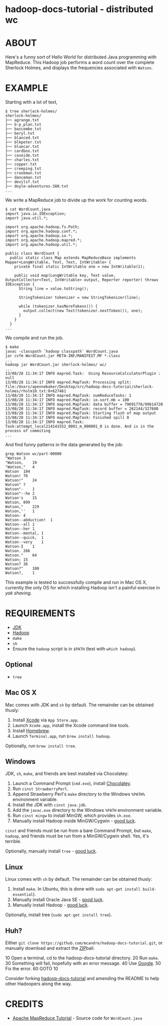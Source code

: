 # hadoop-docs-tutorial - distributed wc

# ABOUT

Here's a funny sort of Hello World for distributed Java programming with MapReduce. This Hadoop job performs a word count over the complete Sherlock Holmes, and displays the frequencies associated with `Watson`.

# EXAMPLE

Starting with a lot of text,

```
$ tree sherlock-holmes/
sherlock-holmes/
├── agrange.txt
├── b-p_plan.txt
├── bascombe.txt
├── beryl.txt
├── blanced.txt
├── blkpeter.txt
├── bluecar.txt
├── cardbox.txt
├── caseide.txt
├── charles.txt
├── copper.txt
├── creeping.txt
├── crookman.txt
├── danceman.txt
├── devilsf.txt
├── doyle-adventures-380.txt
...
```

We write a MapReduce job to divide up the work for counting words.

```
$ cat WordCount.java
import java.io.IOException;
import java.util.*;

import org.apache.hadoop.fs.Path;
import org.apache.hadoop.conf.*;
import org.apache.hadoop.io.*;
import org.apache.hadoop.mapred.*;
import org.apache.hadoop.util.*;

public class WordCount {
  public static class Map extends MapReduceBase implements Mapper<LongWritable, Text, Text, IntWritable> {
    private final static IntWritable one = new IntWritable(1);

    public void map(LongWritable key, Text value, OutputCollector<Text, IntWritable> output, Reporter reporter) throws IOException {
      String line = value.toString();

      StringTokenizer tokenizer = new StringTokenizer(line);

      while (tokenizer.hasMoreTokens()) {
        output.collect(new Text(tokenizer.nextToken()), one);
      }
    }
  }
...
```

We compile and run the job.

```
$ make
javac -classpath `hadoop classpath` WordCount.java
jar cvfm WordCount.jar META-INF/MANIFEST.MF *.class
...
hadoop jar WordCount.jar sherlock-holmes/ wc/
...
13/08/28 11:34:17 INFO mapred.Task:  Using ResourceCalculatorPlugin : null
13/08/28 11:34:17 INFO mapred.MapTask: Processing split: file:/Users/apennebaker/Desktop/src/hadoop-docs-tutorial/sherlock-holmes/rholm10.txt:0+627461
13/08/28 11:34:17 INFO mapred.MapTask: numReduceTasks: 1
13/08/28 11:34:17 INFO mapred.MapTask: io.sort.mb = 100
13/08/28 11:34:17 INFO mapred.MapTask: data buffer = 79691776/99614720
13/08/28 11:34:17 INFO mapred.MapTask: record buffer = 262144/327680
13/08/28 11:34:17 INFO mapred.MapTask: Starting flush of map output
13/08/28 11:34:17 INFO mapred.MapTask: Finished spill 0
13/08/28 11:34:17 INFO mapred.Task: Task:attempt_local214141552_0001_m_000001_0 is done. And is in the process of commiting
...
```

And find funny patterns in the data generated by the job:

```
grep Watson wc/part-00000
"Watson 3
"Watson,    19
"Watson,"   4
Watson  184
Watson! 76
Watson!"    24
Watson" 7
Watson"-    1
Watson"--he 2
Watson's    15
Watson, 899
Watson,"    229
Watson,''   1
Watson- 4
Watson--abduction!  1
Watson--all 1
Watson--her 1
Watson--mental, 1
Watson--quick,  1
Watson--very    1
Watson-I    1
Watson. 266
Watson."    64
Watson; 15
Watson? 36
Watson?"    100
Watson?,    1
```

This example is tested to successfully compile and run in Mac OS X, currently the only OS for which installing Hadoop isn't a painful exercise in *yak shaving*.

# REQUIREMENTS

* [JDK](http://www.oracle.com/technetwork/java/javase/downloads/index.html)
* [Hadoop](http://hadoop.apache.org/)
* `make`
* `sh`
* Ensure the `hadoop` script is in `$PATH` (test with `which hadoop`).

## Optional

* `tree`

## Mac OS X

Mac comes with JDK and `sh` by default. The remainder can be obtained thusly:

1. Install [Xcode](https://developer.apple.com/xcode/) via `App Store.app`.
2. Launch `Xcode.app`, install the Xcode command line tools.
3. Install [Homebrew](http://brew.sh/).
4. Launch `Terminal.app`, run `brew install hadoop`.

Optionally, run `brew install tree`.

## Windows

JDK, `sh`, `make`, and friends are best installed via Chocolatey:

1. Launch a Command Prompt (`cmd.exe`), install [Chocolatey](http://chocolatey.org/).
2. Run `cinst StrawberryPerl`.
3. Append Strawberry Perl's `make` directory to the Windows `%PATH%` environment variable.
4. Install the JDK with `cinst java.jdk`.
5. Add the `javac.exe` directory to the Windows `%PATH` environment variable.
6. Run `cinst mingw` to install MinGW, which provides `sh.exe`.
7. Manually install Hadoop inside MinGW/Cygwin - [good luck](http://alans.se/blog/2010/hadoop-hbase-cygwin-windows-7-x64/).

`cinst` and friends must be run from a bare Command Prompt, but `make`, `hadoop`, and friends must be run from a MinGW/Cygwin shell. Yes, it's terrible.

Optionally, manually install `tree` - [good luck](http://lassauge.free.fr/cygwin/release/tree/).

## Linux

Linux comes with `sh` by default. The remainder can be obtained thusly:

1. Install `make`. In Ubuntu, this is done with `sudo apt-get install build-essential`).
2. Manually install Oracle Java SE - [good luck](https://help.ubuntu.com/community/Java#Oracle_Java_7).
3. Manually install Hadoop - [good luck](http://www.michael-noll.com/tutorials/running-hadoop-on-ubuntu-linux-single-node-cluster/).

Optionally, install tree (`sudo apt-get install tree`).

## Huh?

Either `git clone https://github.com/mcandre/hadoop-docs-tutorial.git`, or manually download and extract the [ZIP](https://github.com/mcandre/hadoop-docs-tutorial/archive/master.zip)ball.

10 Open a terminal, cd to the hadoop-docs-tutorial directory.
20 Run `make`.
30 Something will fail, hopefully with an error message.
40 Use [Google](https://www.google.com/).
50 Fix the error.
60 GOTO 10

Consider forking [hadoop-docs-tutorial](https://github.com/mcandre/hadoop-docs-tutorial) and amending the README to help other Hadoopers along the way.

# CREDITS

* [Apache MapReduce Tutorial](https://hadoop.apache.org/docs/stable/mapred_tutorial.html#Source+Code) - Source code for `WordCount.java`

